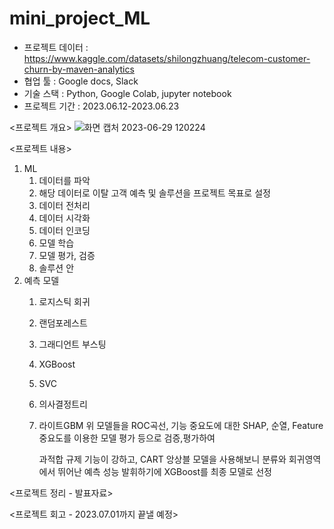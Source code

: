 # mini_project_ML

- 프로젝트 데이터 : https://www.kaggle.com/datasets/shilongzhuang/telecom-customer-churn-by-maven-analytics
- 협업 툴 : Google docs, Slack
- 기술 스택 : Python, Google Colab, jupyter notebook
- 프로젝트 기간 : 2023.06.12-2023.06.23

<프로젝트 개요>
![화면 캡처 2023-06-29 120224](https://github.com/jea0902/mini_project_ML/assets/62950552/cf5b7442-73e4-481d-b0b9-1f54849ce9e1)

<프로젝트 내용>
1. ML
    1) 데이터를 파악
    2) 해당 데이터로 이탈 고객 예측 및 솔루션을 프로젝트 목표로 설정
    3) 데이터 전처리
    4) 데이터 시각화
    5) 데이터 인코딩
    6) 모델 학습
    7) 모델 평가, 검증
    8) 솔루션 안
2. 예측 모델
   1) 로지스틱 회귀
   2) 랜덤포레스트
   3) 그래디언트 부스팅
   4) XGBoost
   5) SVC
   6) 의사결정트리
   7) 라이트GBM
      위 모델들을  ROC곡선, 기능 중요도에 대한 SHAP, 순열, Feature 중요도를 이용한 모델 평가 등으로 검증,평가하여

      과적합 규제 기능이 강하고, CART 앙상블 모델을 사용해보니 분류와 회귀영역에서 뛰어난 예측 성능 발휘하기에 XGBoost를 최종 모델로 선정
     

<프로젝트 정리 - 발표자료>


<프로젝트 회고 - 2023.07.01까지 끝낼 예정>
